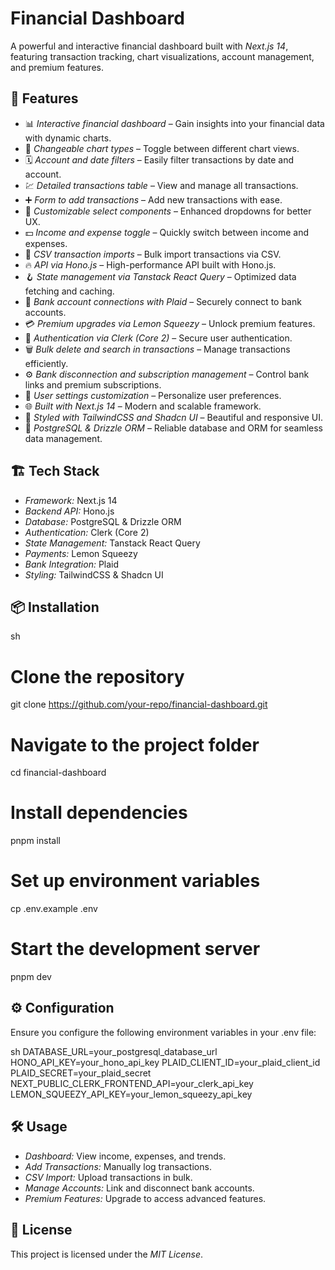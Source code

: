 # Financial Dashboard

A powerful and interactive financial dashboard built with *Next.js 14*, featuring transaction tracking, chart visualizations, account management, and premium features.

## 🚀 Features

- 📊 *Interactive financial dashboard* – Gain insights into your financial data with dynamic charts.
- 🔁 *Changeable chart types* – Toggle between different chart views.
- 🗓 *Account and date filters* – Easily filter transactions by date and account.
- 💹 *Detailed transactions table* – View and manage all transactions.
- ➕ *Form to add transactions* – Add new transactions with ease.
- 🧩 *Customizable select components* – Enhanced dropdowns for better UX.
- 💵 *Income and expense toggle* – Quickly switch between income and expenses.
- 🔄 *CSV transaction imports* – Bulk import transactions via CSV.
- 🔥 *API via Hono.js* – High-performance API built with Hono.js.
- 🪝 *State management via Tanstack React Query* – Optimized data fetching and caching.
- 🔗 *Bank account connections with Plaid* – Securely connect to bank accounts.
- 💳 *Premium upgrades via Lemon Squeezy* – Unlock premium features.
- 🔐 *Authentication via Clerk (Core 2)* – Secure user authentication.
- 🗑 *Bulk delete and search in transactions* – Manage transactions efficiently.
- ⚙ *Bank disconnection and subscription management* – Control bank links and premium subscriptions.
- 👤 *User settings customization* – Personalize user preferences.
- 🌐 *Built with Next.js 14* – Modern and scalable framework.
- 🎨 *Styled with TailwindCSS and Shadcn UI* – Beautiful and responsive UI.
- 💾 *PostgreSQL & Drizzle ORM* – Reliable database and ORM for seamless data management.

## 🏗 Tech Stack

- *Framework:* Next.js 14
- *Backend API:* Hono.js
- *Database:* PostgreSQL & Drizzle ORM
- *Authentication:* Clerk (Core 2)
- *State Management:* Tanstack React Query
- *Payments:* Lemon Squeezy
- *Bank Integration:* Plaid
- *Styling:* TailwindCSS & Shadcn UI

## 📦 Installation

sh
# Clone the repository
git clone https://github.com/your-repo/financial-dashboard.git

# Navigate to the project folder
cd financial-dashboard

# Install dependencies
pnpm install

# Set up environment variables
cp .env.example .env

# Start the development server
pnpm dev


## ⚙ Configuration

Ensure you configure the following environment variables in your .env file:

sh
DATABASE_URL=your_postgresql_database_url
HONO_API_KEY=your_hono_api_key
PLAID_CLIENT_ID=your_plaid_client_id
PLAID_SECRET=your_plaid_secret
NEXT_PUBLIC_CLERK_FRONTEND_API=your_clerk_api_key
LEMON_SQUEEZY_API_KEY=your_lemon_squeezy_api_key


## 🛠 Usage

- *Dashboard:* View income, expenses, and trends.
- *Add Transactions:* Manually log transactions.
- *CSV Import:* Upload transactions in bulk.
- *Manage Accounts:* Link and disconnect bank accounts.
- *Premium Features:* Upgrade to access advanced features.

## 📜 License

This project is licensed under the *MIT License*.
